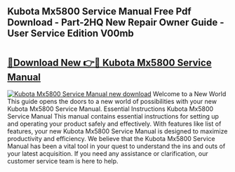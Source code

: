 ## Kubota Mx5800 Service Manual Free Pdf Download - Part-2HQ New Repair Owner Guide - User Service Edition V00mb

# <h2><a href="http://bc92365.oget.top/?id=Kubota+Mx5800+Service+Manual">🔗Download New 👉🔴 Kubota Mx5800 Service Manual</a></h2>

[![Kubota Mx5800 Service Manual new download](https://i.imgur.com/5g1atiW.png)](http://bc92365.oget.top/?id=Kubota+Mx5800+Service+Manual)
Welcome to a New World This guide opens the doors to a new world of possibilities with your new Kubota Mx5800 Service Manual. Essential Instructions Kubota Mx5800 Service Manual This manual contains essential instructions for setting up and operating your product safely and effectively. With features like list of features, your new Kubota Mx5800 Service Manual is designed to maximize productivity and efficiency. We believe that the Kubota Mx5800 Service Manual has been a vital tool in your quest to understand the ins and outs of your latest acquisition. If you need any assistance or clarification, our customer service team is here to help.
